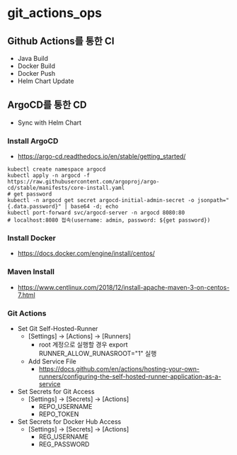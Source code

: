 # git_actions_ops

## Github Actions를 통한 CI

 - Java Build
 - Docker Build
 - Docker Push
 - Helm Chart Update

## ArgoCD를 통한 CD

 - Sync with Helm Chart

### Install ArgoCD

 - https://argo-cd.readthedocs.io/en/stable/getting_started/
```shell
kubectl create namespace argocd
kubectl apply -n argocd -f https://raw.githubusercontent.com/argoproj/argo-cd/stable/manifests/core-install.yaml
# get password
kubectl -n argocd get secret argocd-initial-admin-secret -o jsonpath="{.data.password}" | base64 -d; echo
kubectl port-forward svc/argocd-server -n argocd 8080:80
# localhost:8080 접속(username: admin, password: ${get password})
```

### Install Docker

 - https://docs.docker.com/engine/install/centos/

### Maven Install

 - https://www.centlinux.com/2018/12/install-apache-maven-3-on-centos-7.html

### Git Actions

 - Set Git Self-Hosted-Runner
   - [Settings] -> [Actions] -> [Runners]
     - root 계정으로 실행할 경우 export RUNNER_ALLOW_RUNASROOT="1" 실행 
   - Add Service File
     - https://docs.github.com/en/actions/hosting-your-own-runners/configuring-the-self-hosted-runner-application-as-a-service
 - Set Secrets for Git Access
   - [Settings] -> [Secrets] -> [Actions]
     - REPO_USERNAME
     - REPO_TOKEN
 - Set Secrets for Docker Hub Access
   - [Settings] -> [Secrets] -> [Actions]
     - REG_USERNAME
     - REG_PASSWORD